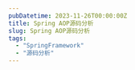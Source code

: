 ```yaml
---
pubDatetime: 2023-11-26T00:00:00Z
title: Spring AOP源码分析
slug: Spring AOP源码分析
tags:
  - "SpringFramework"
  - "源码分析"
---
```



